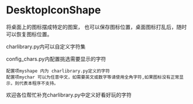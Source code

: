 # DesktopIconShape
将桌面上的图标摆成特定的图案，
也可以保存图标位置，桌面图标打乱后，随时可以恢复图标位置。

charlibrary.py内可以自定义字符集

config_chars.py内配置挑选需要显示的字符

	配置项myshape 内为 charlibrary.py定义的字符
	配置项mychar 可以为任意中文，如需要英文或数字等请使用全角字符,如果图标没有正常显示，则代表本程序不支持。


欢迎各位帮忙补充charlibrary.py中定义好看好玩的字符
